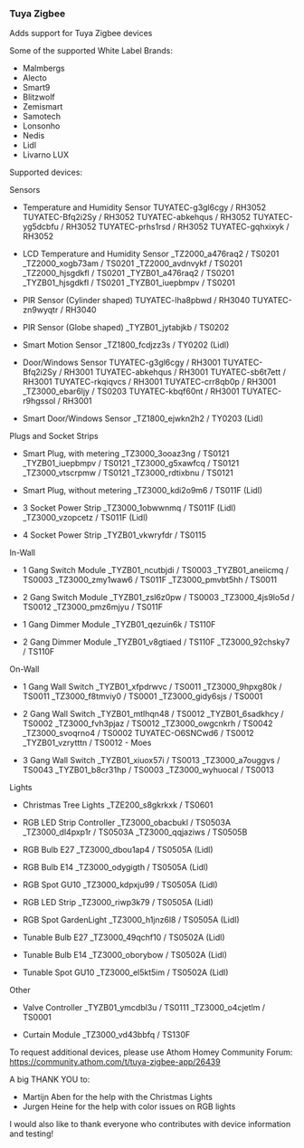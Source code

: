 ### Tuya Zigbee
Adds support for Tuya Zigbee devices

Some of the supported White Label Brands:
- Malmbergs
- Alecto
- Smart9
- Blitzwolf
- Zemismart
- Samotech
- Lonsonho
- Nedis
- Lidl
- Livarno LUX

Supported devices:

Sensors
- Temperature and Humidity Sensor
    TUYATEC-g3gl6cgy / RH3052
    TUYATEC-Bfq2i2Sy / RH3052
    TUYATEC-abkehqus / RH3052
    TUYATEC-yg5dcbfu / RH3052
    TUYATEC-prhs1rsd / RH3052
    TUYATEC-gqhxixyk / RH3052

- LCD Temperature and Humidity Sensor
    _TZ2000_a476raq2 / TS0201
    _TZ2000_xogb73am / TS0201
    _TZ2000_avdnvykf / TS0201
    _TZ2000_hjsgdkfl / TS0201
    _TYZB01_a476raq2 / TS0201
    _TYZB01_hjsgdkfl / TS0201
    _TYZB01_iuepbmpv / TS0201

- PIR Sensor (Cylinder shaped)
    TUYATEC-lha8pbwd / RH3040
    TUYATEC-zn9wyqtr / RH3040

- PIR Sensor (Globe shaped)
    _TYZB01_jytabjkb / TS0202

- Smart Motion Sensor
    _TZ1800_fcdjzz3s / TY0202 (Lidl)

- Door/Windows Sensor
    TUYATEC-g3gl6cgy / RH3001
    TUYATEC-Bfq2i2Sy / RH3001
    TUYATEC-abkehqus / RH3001
    TUYATEC-sb6t7ett / RH3001
    TUYATEC-rkqiqvcs / RH3001
    TUYATEC-crr8qb0p / RH3001
    _TZ3000_ebar6ljy / TS0203
    TUYATEC-kbqf60nt / RH3001
    TUYATEC-r9hgssol / RH3001

- Smart Door/Windows Sensor
    _TZ1800_ejwkn2h2 / TY0203 (Lidl)


Plugs and Socket Strips
- Smart Plug, with metering
    _TZ3000_3ooaz3ng / TS0121
    _TYZB01_iuepbmpv / TS0121
    _TZ3000_g5xawfcq / TS0121
    _TZ3000_vtscrpmw / TS0121
    _TZ3000_rdtixbnu / TS0121

- Smart Plug, without metering
    _TZ3000_kdi2o9m6 / TS011F (Lidl)

- 3 Socket Power Strip
    _TZ3000_1obwwnmq / TS011F (Lidl)
    _TZ3000_vzopcetz / TS011F (Lidl)

- 4 Socket Power Strip
    _TYZB01_vkwryfdr / TS0115

In-Wall
- 1 Gang Switch Module
    _TYZB01_ncutbjdi / TS0003
    _TYZB01_aneiicmq / TS0003
    _TZ3000_zmy1waw6 / TS011F
    _TZ3000_pmvbt5hh / TS0011

- 2 Gang Switch Module
    _TYZB01_zsl6z0pw / TS0003
    _TZ3000_4js9lo5d / TS0012
    _TZ3000_pmz6mjyu / TS011F

- 1 Gang Dimmer Module
    _TYZB01_qezuin6k / TS110F

- 2 Gang Dimmer Module
    _TYZB01_v8gtiaed / TS110F
    _TZ3000_92chsky7 / TS110F

On-Wall
- 1 Gang Wall Switch
    _TYZB01_xfpdrwvc / TS0011
    _TZ3000_9hpxg80k / TS0011
    _TZ3000_f8tmviy0 / TS0001
    _TZ3000_gidy6sjs / TS0001

- 2 Gang Wall Switch
    _TYZB01_mtlhqn48 / TS0012
    _TYZB01_6sadkhcy / TS0002
    _TZ3000_fvh3pjaz / TS0012
    _TZ3000_owgcnkrh / TS0042
    _TZ3000_svoqrno4 / TS0002
    TUYATEC-O6SNCwd6 / TS0012
    _TYZB01_vzrytttn / TS0012 - Moes

- 3 Gang Wall Switch
    _TYZB01_xiuox57i / TS0013
    _TZ3000_a7ouggvs / TS0043
    _TYZB01_b8cr31hp / TS0003
    _TZ3000_wyhuocal / TS0013

Lights
- Christmas Tree Lights
    _TZE200_s8gkrkxk / TS0601

- RGB LED Strip Controller
    _TZ3000_obacbukl / TS0503A
    _TZ3000_dl4pxp1r / TS0503A
    _TZ3000_qqjaziws / TS0505B

- RGB Bulb E27
    _TZ3000_dbou1ap4 / TS0505A (Lidl)

- RGB Bulb E14
    _TZ3000_odygigth / TS0505A (Lidl)

- RGB Spot GU10
    _TZ3000_kdpxju99 / TS0505A (Lidl)

- RGB LED Strip
    _TZ3000_riwp3k79 / TS0505A (Lidl)

- RGB Spot GardenLight
   _TZ3000_h1jnz6l8 / TS0505A (Lidl)

- Tunable Bulb E27
    _TZ3000_49qchf10 / TS0502A (Lidl)

- Tunable Bulb E14
    _TZ3000_oborybow / TS0502A (Lidl)

- Tunable Spot GU10
    _TZ3000_el5kt5im / TS0502A (Lidl)

Other
- Valve Controller
    _TYZB01_ymcdbl3u / TS0111
    _TZ3000_o4cjetlm / TS0001

- Curtain Module
    _TZ3000_vd43bbfq / TS130F

To request additional devices, please use Athom Homey Community Forum: https://community.athom.com/t/tuya-zigbee-app/26439

A big THANK YOU to:
- Martijn Aben for the help with the Christmas Lights
- Jurgen Heine for the help with color issues on RGB lights

I would also like to thank everyone who contributes with device information and testing!